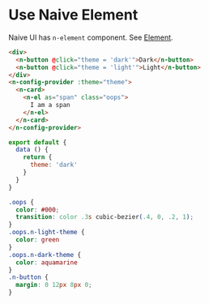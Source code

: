 # Use Naive Element
Naive UI has `n-element` component. See [Element](n-element).
```html
<div>
  <n-button @click="theme = 'dark'">Dark</n-button>
  <n-button @click="theme = 'light'">Light</n-button>
</div>
<n-config-provider :theme="theme">
  <n-card>
    <n-el as="span" class="oops">
      I am a span
    </n-el>
  </n-card>
</n-config-provider>
```
```js
export default {
  data () {
    return {
      theme: 'dark'
    }
  }
}
```
```css
.oops {
  color: #000;
  transition: color .3s cubic-bezier(.4, 0, .2, 1);
}
.oops.n-light-theme {
  color: green
}
.oops.n-dark-theme {
  color: aquamarine
}
.n-button {
  margin: 0 12px 8px 0;
}
```